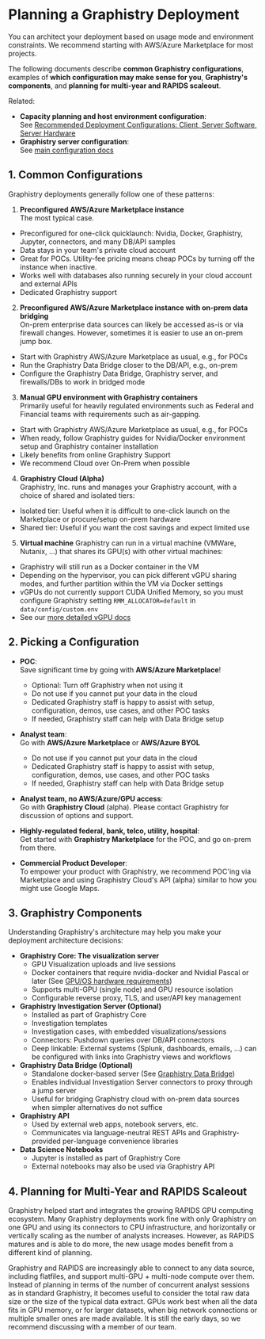 # Planning a Graphistry Deployment

You can architect your deployment based on usage mode and environment constraints. We recommend starting with AWS/Azure Marketplace for most projects.

The following documents describe **common Graphistry configurations**, examples of **which configuration may make sense for you**, **Graphistry's components**, and **planning for multi-year and RAPIDS scaleout**.

Related:

* **Capacity planning and host environment configuration**: 
  <br>See [Recommended Deployment Configurations: Client, Server Software, Server Hardware](../hardware-software.md) 
* **Graphistry server configuration**:
  <br>See [main configuration docs](configure.md)



## 1. Common Configurations  

Graphistry deployments generally follow one of these patterns:


1. **Preconfigured AWS/Azure Marketplace instance**
<br/>The most typical case.
  * Preconfigured for one-click quicklaunch: Nvidia, Docker, Graphistry, Jupyter, connectors, and many DB/API samples
  * Data stays in your team's private cloud account
  * Great for POCs. Utility-fee pricing means cheap POCs by turning off the instance when inactive.
  * Works well with databases also running securely in your cloud account and external APIs
  * Dedicated Graphistry support

2. **Preconfigured AWS/Azure Marketplace instance with on-prem data bridging**
<br/>On-prem enterprise data sources can likely be accessed as-is or via firewall changes. However, sometimes it is easier to use an on-prem jump box.
  * Start with Graphistry AWS/Azure Marketplace as usual, e.g., for POCs
  * Run the Graphistry Data Bridge closer to the DB/API, e.g., on-prem
  * Configure the Graphistry Data Bridge, Graphistry server, and firewalls/DBs to work in bridged mode

3. **Manual GPU environment with Graphistry containers**
<br/>Primarily useful for heavily regulated environments such as Federal and Financial teams with requirements such as air-gapping.
  * Start with Graphistry AWS/Azure Marketplace as usual, e.g., for POCs
  * When ready, follow Graphistry guides for Nvidia/Docker environment setup and Graphistry container installation
  * Likely benefits from online Graphistry Support
  * We recommend Cloud over On-Prem when possible


4. **Graphistry Cloud (Alpha)**
<br>Graphistry, Inc. runs and manages your Graphistry account, with a choice of shared and isolated tiers:
  * Isolated tier: Useful when it is difficult to one-click launch on the Marketplace or procure/setup on-prem hardware
  * Shared tier: Useful if you want the cost savings and expect limited use
  
5. **Virtual machine**
  Graphistry can run in a virtual machine (VMWare, Nutanix, ...) that shares its GPU(s) with other virtual machines:
  * Graphistry will still run as a Docker container in the VM
  * Depending on the hypervisor, you can pick different vGPU sharing modes, and further partition within the VM via Docker settings
  * vGPUs do not currently support CUDA Unified Memory, so you must configure Graphistry setting `RMM_ALLOCATOR=default` in `data/config/custom.env`
  * See our [more detailed vGPU docs](vGPU.md)


## 2. Picking a Configuration

* **POC**: 
  <br>Save significant time by going with **AWS/Azure Marketplace**!
  * Optional: Turn off Graphistry when not using it
  * Do not use if you cannot put your data in the cloud
  * Dedicated Graphistry staff is happy to assist with setup, configuration, demos, use cases, and other POC tasks
  * If needed, Graphistry staff can help with Data Bridge setup

* **Analyst team**:
  <br/>Go with **AWS/Azure Marketplace** or **AWS/Azure BYOL**
  * Do not use if you cannot put your data in the cloud
  * Dedicated Graphistry staff is happy to assist with setup, configuration, demos, use cases, and other POC tasks
  * If needed, Graphistry staff can help with Data Bridge setup

* **Analyst team, no AWS/Azure/GPU access**:
  <br/>Go with **Graphistry Cloud** (alpha). Please contact Graphistry for discussion of options and support.

* **Highly-regulated federal, bank, telco, utility, hospital**:
  <br/>Get started with **Graphistry Marketplace** for the POC, and go on-prem from there.
  
* **Commercial Product Developer**:
  <br/>To empower your product with Graphistry, we recommend POC'ing via Marketplace and using Graphistry Cloud's API (alpha) similar to how you might use Google Maps.


## 3. Graphistry Components

Understanding Graphistry's architecture may help you make your deployment architecture decisions:

* **Graphistry Core: The visualization server**
  - GPU Visualization uploads and live sessions
  - Docker containers that require nvidia-docker and Nvidial Pascal or later (See [GPU/OS hardware requirements](../hardware-software.md))
  - Supports multi-GPU (single node) and GPU resource isolation
  - Configurable reverse proxy, TLS, and user/API key management
* **Graphistry Investigation Server (Optional)**
  - Installed as part of Graphistry Core
  - Investigation templates
  - Investigation cases, with embedded visualizations/sessions
  - Connectors: Pushdown queries over DB/API connectors
  - Deep linkable: External systems (Splunk, dashboards, emails, ...) can be configured with links into Graphistry views and workflows
* **Graphistry Data Bridge (Optional)**
  - Standalone docker-based server (See [Graphistry Data Bridge](bridge.md))
  - Enables individual Investigation Server connectors to proxy through a jump server
  - Useful for bridging Graphistry cloud with on-prem data sources when simpler alternatives do not suffice
* **Graphistry API**
  - Used by external web apps, notebook servers, etc.
  - Communicates via language-neutral REST APIs and Graphistry-provided per-language convenience libraries
* **Data Science Notebooks**
  - Jupyter is installed as part of Graphistry Core
  - External notebooks may also be used via Graphistry API

## 4. Planning for Multi-Year and RAPIDS Scaleout

Graphistry helped start and integrates the growing RAPIDS GPU computing ecosystem. Many Graphistry deployments work fine with only Graphistry on one GPU and using its connectors to CPU infrastructure, and horizontally or vertically scaling as the number of analysts increases. However, as RAPIDS matures and is able to do more, the new usage modes benefit from a different kind of planning.

Graphistry and RAPIDS are increasingly able to connect to any data source, including flatfiles, and support multi-GPU + multi-node compute over them. Instead of planning in terms of the number of concurrent analyst sessions as in standard Graphistry, it becomes useful to consider the total raw data size or the size of the typical data extract. GPUs work best when all the data fits in GPU memory, or for larger datasets, when big network connections or multiple smaller ones are made available. It is still the early days, so we recommend discussing with a member of our team.
